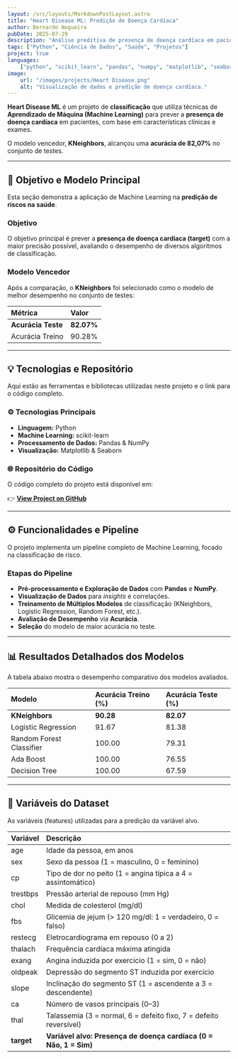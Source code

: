```yaml
---
layout: /src/layouts/MarkdownPostLayout.astro
title: "Heart Disease ML: Predição de Doença Cardíaca"
author: Bernardo Nogueira
pubDate: 2025-07-29
description: "Análise preditiva de presença de doença cardíaca em pacientes, comparando múltiplos modelos de classificação."
tags: ["Python", "Ciência de Dados", "Saúde", "Projetos"]
project: true
languages:
    ["python", "scikit_learn", "pandas", "numpy", "matplotlib", "seaborn"]
image:
    url: "/images/projects/Heart Disease.png"
    alt: "Visualização de dados e predição de doença cardíaca."
---
```


**Heart Disease ML** é um projeto de **classificação** que utiliza técnicas de **Aprendizado de Máquina (Machine Learning)** para prever a **presença de doença cardíaca** em pacientes, com base em características clínicas e exames.

O modelo vencedor, **KNeighbors**, alcançou uma **acurácia de 82,07%** no conjunto de testes.

---

## 🎯 Objetivo e Modelo Principal

Esta seção demonstra a aplicação de Machine Learning na **predição de riscos na saúde**.

### Objetivo

O objetivo principal é prever a **presença de doença cardíaca (target)** com a maior precisão possível, avaliando o desempenho de diversos algoritmos de classificação.

### Modelo Vencedor

Após a comparação, o **KNeighbors** foi selecionado como o modelo de melhor desempenho no conjunto de testes:

| Métrica            | Valor      |
| :----------------- | :--------- |
| **Acurácia Teste** | **82.07%** |
| Acurácia Treino    | 90.28%     |

---

## 💡 Tecnologias e Repositório

Aqui estão as ferramentas e bibliotecas utilizadas neste projeto e o link para o código completo.

### ⚙️ Tecnologias Principais

-   **Linguagem:** Python
-   **Machine Learning:** scikit-learn
-   **Processamento de Dados:** Pandas & NumPy
-   **Visualização:** Matplotlib & Seaborn

### 🌐 Repositório do Código

O código completo do projeto está disponível em:

👉 **[View Project on GitHub](https://github.com/bernardonogueira8/Heart-Disease_Dataset?tab=readme-ov-file#heart-disease-dataset)**

---

## ⚙️ Funcionalidades e Pipeline

O projeto implementa um pipeline completo de Machine Learning, focado na classificação de risco.

### Etapas do Pipeline

-   **Pré-processamento e Exploração de Dados** com **Pandas** e **NumPy**.
-   **Visualização de Dados** para _insights_ e correlações.
-   **Treinamento de Múltiplos Modelos** de classificação (KNeighbors, Logistic Regression, Random Forest, etc.).
-   **Avaliação de Desempenho** via **Acurácia**.
-   **Seleção** do modelo de maior acurácia no teste.

---

## 📊 Resultados Detalhados dos Modelos

A tabela abaixo mostra o desempenho comparativo dos modelos avaliados.

| Modelo                    | Acurácia Treino (%)  | Acurácia Teste (%)  |
| :------------------------ | :------------------- | :------------------ |
| **KNeighbors**            | **90.28**            | **82.07**           |
| Logistic Regression       | 91.67                | 81.38               |
| Random Forest Classifier  | 100.00               | 79.31               |
| Ada Boost                 | 100.00               | 76.55               |
| Decision Tree             | 100.00               | 67.59               |

---

## 📖 Variáveis do Dataset

As variáveis (features) utilizadas para a predição da variável alvo.

| Variável   | Descrição                                                         |
| :--------- | :---------------------------------------------------------------- |
| age        | Idade da pessoa, em anos                                          |
| sex        | Sexo da pessoa (1 = masculino, 0 = feminino)                      |
| cp         | Tipo de dor no peito (1 = angina típica a 4 = assintomático)      |
| trestbps   | Pressão arterial de repouso (mm Hg)                               |
| chol       | Medida de colesterol (mg/dl)                                      |
| fbs        | Glicemia de jejum (> 120 mg/dl: 1 = verdadeiro, 0 = falso)        |
| restecg    | Eletrocardiograma em repouso (0 a 2)                              |
| thalach    | Frequência cardíaca máxima atingida                               |
| exang      | Angina induzida por exercício (1 = sim, 0 = não)                  |
| oldpeak    | Depressão do segmento ST induzida por exercício                   |
| slope      | Inclinação do segmento ST (1 = ascendente a 3 = descendente)      |
| ca         | Número de vasos principais (0–3)                                  |
| thal       | Talassemia (3 = normal, 6 = defeito fixo, 7 = defeito reversível) |
| **target** | **Variável alvo: Presença de doença cardíaca (0 = Não, 1 = Sim)** |
